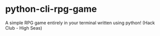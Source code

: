# python-cli-rpg-game
A simple RPG game entirely in your terminal written using python! (Hack Club - High Seas)
